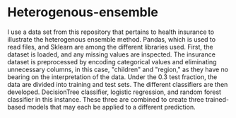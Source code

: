 # Heterogenous-ensemble
I use a data set from this repository that pertains to health insurance to illustrate the heterogenous ensemble method. Pandas, which is used to read files, and Sklearn are among the different libraries used. First, the dataset is loaded, and any missing values are inspected. The insurance dataset is preprocessed by encoding categorical values and eliminating unnecessary columns, in this case, "children" and "region," as they have no bearing on the interpretation of the data. Under the 0.3 test fraction, the data are divided into training and test sets. The different classifiers are then developed. DecisionTree classifier, logistic regression, and random forest classifier in this instance. These three are combined to create three trained-based models that may each be applied to a different prediction.
